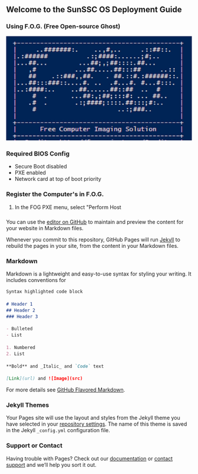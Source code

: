 ## Welcome to the SunSSC OS Deployment Guide
### Using F.O.G. (Free Open-source Ghost)
![FOG](./maxresdefault.jpg)
### Required BIOS Config
- Secure Boot disabled
- PXE enabled
- Network card at top of boot priority

### Register the Computer's in F.O.G.
1. In the FOG PXE menu, select "Perform Host 

### 

You can use the [editor on GitHub](https://github.com/adigitalself/FOG/edit/master/index.md) to maintain and preview the content for your website in Markdown files.

Whenever you commit to this repository, GitHub Pages will run [Jekyll](https://jekyllrb.com/) to rebuild the pages in your site, from the content in your Markdown files.

### Markdown

Markdown is a lightweight and easy-to-use syntax for styling your writing. It includes conventions for

```markdown
Syntax highlighted code block

# Header 1
## Header 2
### Header 3

- Bulleted
- List

1. Numbered
2. List

**Bold** and _Italic_ and `Code` text

[Link](url) and ![Image](src)
```

For more details see [GitHub Flavored Markdown](https://guides.github.com/features/mastering-markdown/).

### Jekyll Themes

Your Pages site will use the layout and styles from the Jekyll theme you have selected in your [repository settings](https://github.com/adigitalself/FOG/settings). The name of this theme is saved in the Jekyll `_config.yml` configuration file.

### Support or Contact

Having trouble with Pages? Check out our [documentation](https://help.github.com/categories/github-pages-basics/) or [contact support](https://github.com/contact) and we’ll help you sort it out.
